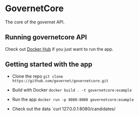 # GovernetCore
The core of the governet API.

## Running governetcore API
Check out [Docker Hub](https://hub.docker.com/r/danbudris/governetcore) if you just want to run the app.

## Getting started with the app
- Clone the repo
`git clone https://github.com/governet/governetcore.git`

- Build with Docker
`docker build . -t governetcore:example`

- Run the app
`docker run -p 8080:8080 governetcore:example`

- Check out the data
`curl 127.0.0.1:8080/candidates/
